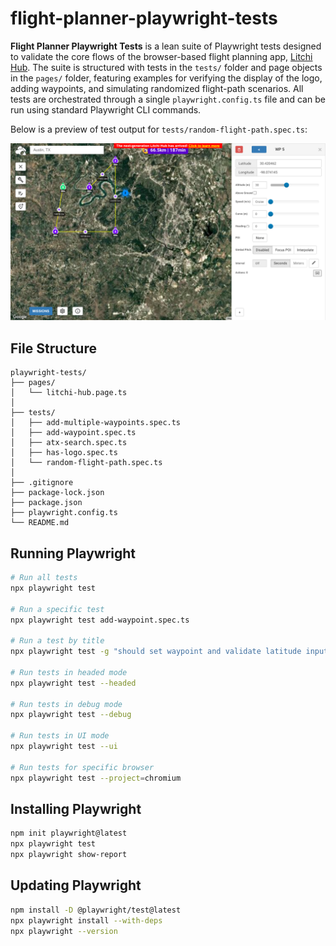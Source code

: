 # flight-planner-playwright-tests

**Flight Planner Playwright Tests** is a lean suite of Playwright tests designed to validate the core flows of the browser-based flight planning app, [Litchi Hub](https://flylitchi.com/hub). The suite is structured with tests in the `tests/` folder and page objects in the `pages/` folder, featuring examples for verifying the display of the logo, adding waypoints, and simulating randomized flight-path scenarios. All tests are orchestrated through a single `playwright.config.ts` file and can be run using standard Playwright CLI commands.

Below is a preview of test output for `tests/random-flight-path.spec.ts`:

![Test Preview](images/screenshot-example.png)

## File Structure

```
playwright-tests/
├── pages/
│   └── litchi-hub.page.ts
│
├── tests/
│   ├── add-multiple-waypoints.spec.ts
│   ├── add-waypoint.spec.ts
│   ├── atx-search.spec.ts
│   ├── has-logo.spec.ts
│   └── random-flight-path.spec.ts
│
├── .gitignore
├── package-lock.json
├── package.json
├── playwright.config.ts
└── README.md
```

## Running Playwright

```bash
# Run all tests
npx playwright test

# Run a specific test
npx playwright test add-waypoint.spec.ts

# Run a test by title
npx playwright test -g "should set waypoint and validate latitude input"

# Run tests in headed mode
npx playwright test --headed

# Run tests in debug mode
npx playwright test --debug

# Run tests in UI mode
npx playwright test --ui

# Run tests for specific browser
npx playwright test --project=chromium
```

## Installing Playwright

```bash
npm init playwright@latest
npx playwright test
npx playwright show-report
```

## Updating Playwright

```bash
npm install -D @playwright/test@latest
npx playwright install --with-deps
npx playwright --version
```
